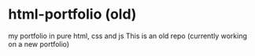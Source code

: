 # html-portfolio (old)
my portfolio in pure html, css and js
This is an old repo (currently working on a new portfolio)
